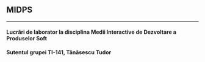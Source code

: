 ﻿## MIDPS
---
#### Lucrări de laborator la disciplina Medii Interactive de Dezvoltare a Produselor Soft
#### Sutentul grupei TI-141, Tănăsescu Tudor